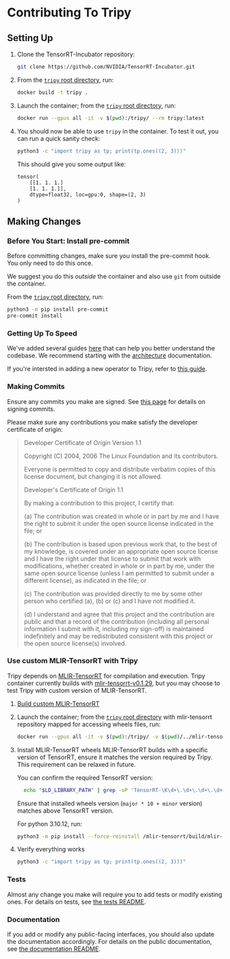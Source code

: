 # Contributing To Tripy


## Setting Up

1. Clone the TensorRT-Incubator repository:

    ```bash
    git clone https://github.com/NVIDIA/TensorRT-Incubator.git
    ```

2.  From the [`tripy` root directory](.), run:

    <!-- TODO (#release) -->
    ```bash
    docker build -t tripy .
    ```

3. Launch the container; from the [`tripy` root directory](.), run:

    ```bash
    docker run --gpus all -it -v $(pwd):/tripy/ --rm tripy:latest
    ```

4. You should now be able to use `tripy` in the container. To test it out, you can run a quick sanity check:

    ```bash
    python3 -c "import tripy as tp; print(tp.ones((2, 3)))"
    ```

    This should give you some output like:
    ```
    tensor(
        [[1. 1. 1.]
        [1. 1. 1.]],
        dtype=float32, loc=gpu:0, shape=(2, 3)
    )
    ```

## Making Changes

### Before You Start: Install pre-commit

Before committing changes, make sure you install the pre-commit hook.
You only need to do this once.

We suggest you do this *outside* the container and also use `git` from
outside the container.

From the [`tripy` root directory](.), run:
```bash
python3 -m pip install pre-commit
pre-commit install
```

### Getting Up To Speed

We've added several guides [here](./docs/post0_developer_guides/) that can help you better understand
the codebase. We recommend starting with the [architecture](./docs/post0_developer_guides/architecture.md)
documentation.

If you're intersted in adding a new operator to Tripy, refer to [this guide](./docs/post0_developer_guides/how-to-add-new-ops.md).

### Making Commits

Ensure any commits you make are signed. See
[this page](https://docs.github.com/en/authentication/managing-commit-signature-verification/about-commit-signature-verification#ssh-commit-signature-verification)
for details on signing commits.

Please make sure any contributions you make satisfy the developer certificate of origin:

> Developer Certificate of Origin
>	Version 1.1
>
>	Copyright (C) 2004, 2006 The Linux Foundation and its contributors.
>
>	Everyone is permitted to copy and distribute verbatim copies of this
>	license document, but changing it is not allowed.
>
>
>	Developer's Certificate of Origin 1.1
>
>	By making a contribution to this project, I certify that:
>
>	(a) The contribution was created in whole or in part by me and I
>		have the right to submit it under the open source license
>		indicated in the file; or
>
>	(b) The contribution is based upon previous work that, to the best
>		of my knowledge, is covered under an appropriate open source
>		license and I have the right under that license to submit that
>		work with modifications, whether created in whole or in part
>		by me, under the same open source license (unless I am
>		permitted to submit under a different license), as indicated
>		in the file; or
>
>	(c) The contribution was provided directly to me by some other
>		person who certified (a), (b) or (c) and I have not modified
>		it.
>
>	(d) I understand and agree that this project and the contribution
>		are public and that a record of the contribution (including all
>		personal information I submit with it, including my sign-off) is
>		maintained indefinitely and may be redistributed consistent with
>		this project or the open source license(s) involved.


### Use custom MLIR-TensorRT with Tripy
Tripy depends on [MLIR-TensorRT](../mlir-tensorrt/README.md) for compilation and execution.
Tripy container currently builds with [mlir-tensorrt-v0.1.29](https://github.com/NVIDIA/TensorRT-Incubator/releases/tag/mlir-tensorrt-v0.1.29), but you may
choose to test Tripy with custom version of MLIR-TensorRT.

1. [Build custom MLIR-TensorRT](#contributing-to-mlir-tensorrt)

2. Launch the container; from the [`tripy` root directory](.) with mlir-tensorrt repository mapped for accessing wheels files, run:
    ```bash
    docker run --gpus all -it -v $(pwd):/tripy/ -v $(pwd)/../mlir-tensorrt:/mlir-tensorrt  --rm tripy:latest
    ```

3. Install MLIR-TensorRT wheels
    MLIR-TensorRT builds with a specific version of TensorRT, ensure it matches the version required by Tripy.
    This requirement can be relaxed in future.

    You can confirm the required TensorRT version:
    ```bash
      echo "$LD_LIBRARY_PATH" | grep -oP 'TensorRT-\K\d+\.\d+\.\d+\.\d+'
    ```
    Ensure that installed wheels version (`major * 10 + minor` version) matches above TensorRT version.

    For python 3.10.12, run:
    ```bash
    python3 -m pip install --force-reinstall /mlir-tensorrt/build/mlir-tensorrt/wheels/python3.10.12/trt101/**/*.whl
    ```

4. Verify everything works
    ```bash
    python3 -c "import tripy as tp; print(tp.ones((2, 3)))"
    ```

### Tests

Almost any change you make will require you to add tests or modify existing ones.
For details on tests, see [the tests README](./tests/README.md).

### Documentation

If you add or modify any public-facing interfaces, you should also update the documentation accordingly.
For details on the public documentation, see [the documentation README](./docs/README.md).

